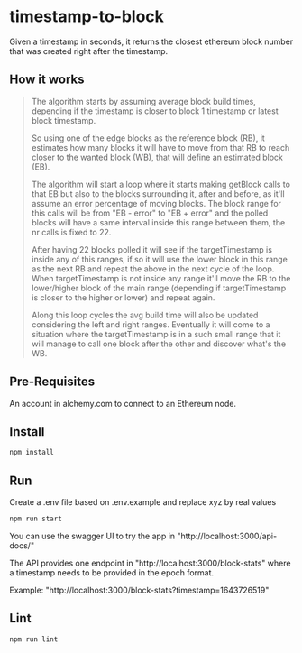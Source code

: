 # timestamp-to-block

Given a timestamp in seconds, it returns the closest ethereum block number that was created right after the timestamp.

## How it works

> The algorithm starts by assuming average block build times, depending if the timestamp is closer to block 1 timestamp or latest block timestamp.
>
> So using one of the edge blocks as the reference block (RB), it estimates how many blocks it will have to move from that RB to reach closer to the wanted block (WB), that will define an estimated block (EB).
>
> The algorithm will start a loop where it starts making getBlock calls to that EB but also to the blocks surrounding it, after and before, as it'll assume an error percentage of moving blocks.
> The block range for this calls will be from "EB - error" to "EB + error" and the polled blocks will have a same interval inside this range between them, the nr calls is fixed to 22.
>
> After having 22 blocks polled it will see if the targetTimestamp is inside any of this ranges, if so it will use the lower block in this range as the next RB and repeat the above in the next cycle of the loop. When targetTimestamp is not inside any range it'll move the RB to the lower/higher block of the main range (depending if targetTimestamp is closer to the higher or lower) and repeat again.
>
> Along this loop cycles the avg build time will also be updated considering the left and right ranges.
> Eventually it will come to a situation where the targetTimestamp is in a such small range that it will manage to call one block after the other and discover what's the WB.

## Pre-Requisites

An account in alchemy.com to connect to an Ethereum node.

## Install

```bash
npm install
```

## Run

Create a .env file based on .env.example and replace xyz by real values

```bash
npm run start
```

You can use the swagger UI to try the app in "http://localhost:3000/api-docs/"

The API provides one endpoint in "http://localhost:3000/block-stats" where a timestamp needs to be provided in the epoch format.

Example: "http://localhost:3000/block-stats?timestamp=1643726519"

## Lint

```bash
npm run lint
```
